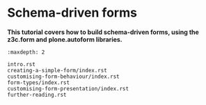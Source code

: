 # Schema-driven forms

**This tutorial covers how to build schema-driven forms, using the z3c.form
and plone.autoform libraries.**

```{toctree}
:maxdepth: 2

intro.rst
creating-a-simple-form/index.rst
customising-form-behaviour/index.rst
form-types/index.rst
customising-form-presentation/index.rst
further-reading.rst
```
